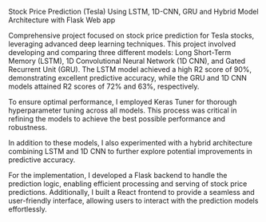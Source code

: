 
Stock Price Prediction (Tesla) Using LSTM, 1D-CNN, GRU and Hybrid Model Architecture with Flask Web app

Comprehensive project focused on stock price prediction for Tesla stocks, leveraging advanced deep learning techniques. This project involved developing and comparing three different models: Long Short-Term Memory (LSTM), 1D Convolutional Neural Network (1D CNN), and Gated Recurrent Unit (GRU). The LSTM model achieved a high R2 score of 90%, demonstrating excellent predictive accuracy, while the GRU and 1D CNN models attained R2 scores of 72% and 63%, respectively.

To ensure optimal performance, I employed Keras Tuner for thorough hyperparameter tuning across all models. This process was critical in refining the models to achieve the best possible performance and robustness.

In addition to these models, I also experimented with a hybrid architecture combining LSTM and 1D CNN to further explore potential improvements in predictive accuracy.

For the implementation, I developed a Flask backend to handle the prediction logic, enabling efficient processing and serving of stock price predictions. Additionally, I built a React frontend to provide a seamless and user-friendly interface, allowing users to interact with the prediction models effortlessly.
